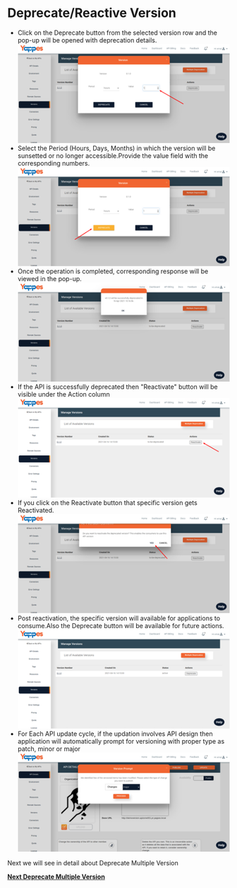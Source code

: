 Deprecate/Reactive Version
==========================

-   Click on the Deprecate button from the selected version row and the
    pop-up will be opened with deprecation details.
    ![](../images/dashboard/versions/version_view_7.png)    
-   Select the Period (Hours, Days, Months) in which the version will be
    sunsetted or no longer accessible.Provide the value field with the
    corresponding numbers.
    ![](../images/dashboard/versions/version_view_8.png)
-   Once the operation is completed, corresponding response will be
    viewed in the pop-up.
    ![](../images/dashboard/versions/version_view_9.png)
-   If the API is successfully deprecated then "Reactivate" button will
    be visible under the Action column
    ![](../images/dashboard/versions/version_view_10.png)
-   If you click on the Reactivate button that specific version gets
    Reactivated.
    ![](../images/dashboard/versions/version_view_11.png)
-   Post reactivation, the specific version will available for
    applications to consume.Also the Deprecate button will be available
    for future actions.
    ![](../images/dashboard/versions/version_view_12.png)
-   For Each API update cycle, if the updation involves API design then
    application will automatically prompt for versioning with proper
    type as patch, minor or major
    ![](../images/dashboard/versions/version_view_13.png)

Next we will see in detail about Deprecate Multiple Version

[**Next
Deprecate Multiple Version**](deprecate_multiple_versions.md)
